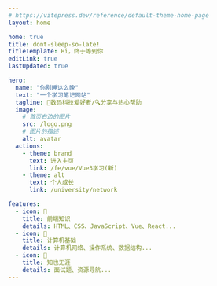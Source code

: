 ```yaml
---
# https://vitepress.dev/reference/default-theme-home-page
layout: home

home: true
title: dont-sleep-so-late!
titleTemplate: Hi，终于等到你
editLink: true
lastUpdated: true

hero:
  name: "你别睡这么晚"
  text: "一个学习笔记网站"
  tagline: 🤖️数码科技爱好者/🔍分享与热心帮助
  image:
    # 首页右边的图片
    src: /logo.png
    # 图片的描述
    alt: avatar
  actions:
    - theme: brand
      text: 进入主页
      link: /fe/vue/Vue3学习(新)
    - theme: alt	
      text: 个人成长
      link: /university/network

features:
  - icon: 🤹
    title: 前端知识
    details: HTML、CSS、JavaScript、Vue、React...
  - icon: 📖
    title: 计算机基础
    details: 计算机网络、操作系统、数据结构...
  - icon: 🧰
    title: 知也无涯
    details: 面试题、资源导航...
---
```


